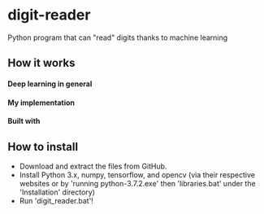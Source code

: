 # digit-reader
Python program that can "read" digits thanks to machine learning

## How it works
#### Deep learning in general

#### My implementation

#### Built with


## How to install
- Download and extract the files from GitHub.
- Install Python 3.x, numpy, tensorflow, and opencv (via their respective websites or by 'running python-3.7.2.exe' then 'libraries.bat' under the 'Installation' directory)
- Run 'digit_reader.bat'!
